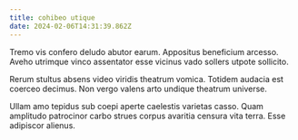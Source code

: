 ```yaml
---
title: cohibeo utique
date: 2024-02-06T14:31:39.862Z
---
```


Tremo vis confero deludo abutor earum. Appositus beneficium arcesso. Aveho utrimque vinco assentator esse vicinus vado sollers utpote sollicito.

Rerum stultus absens video viridis theatrum vomica. Totidem audacia est coerceo decimus. Non vergo valens arto undique theatrum universe.

Ullam amo tepidus sub coepi aperte caelestis varietas casso. Quam amplitudo patrocinor carbo strues corpus avaritia censura vita terra. Esse adipiscor alienus.